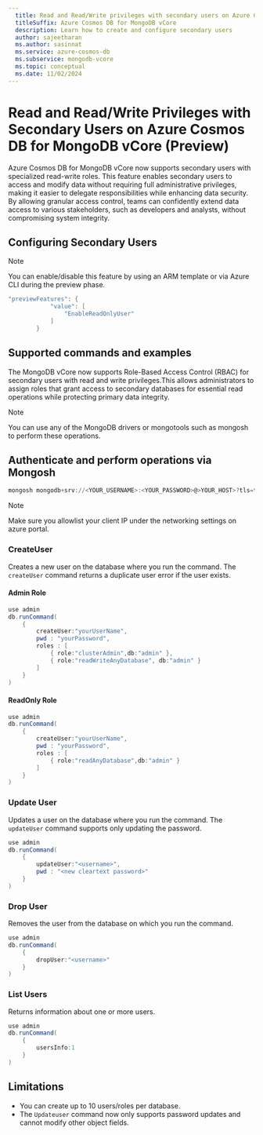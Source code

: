 ```yaml
---
  title: Read and Read/Write privileges with secondary users on Azure Cosmos DB for MongoDB vCore
  titleSuffix: Azure Cosmos DB for MongoDB vCore
  description: Learn how to create and configure secondary users  
  author: sajeetharan
  ms.author: sasinnat
  ms.service: azure-cosmos-db
  ms.subservice: mongodb-vcore
  ms.topic: conceptual
  ms.date: 11/02/2024
---
```


# Read and Read/Write Privileges with Secondary Users on Azure Cosmos DB for MongoDB vCore (Preview)

Azure Cosmos DB for MongoDB vCore now supports secondary users with specialized read-write roles. This feature enables secondary users to access and modify data without requiring full administrative privileges, making it easier to delegate responsibilities while enhancing data security. By allowing granular access control, teams can confidently extend data access to various stakeholders, such as developers and analysts, without compromising system integrity.


## Configuring Secondary Users 

 > [!NOTE]
>  You can enable/disable this feature by using an ARM template or via Azure CLI during the preview phase.


```powershell
"previewFeatures": {
            "value": [
                "EnableReadOnlyUser"
            ]
        }

```
 
## Supported commands and examples

 The MongoDB vCore  now supports Role-Based Access Control (RBAC) for secondary users with read and write privileges.This allows administrators to assign roles that grant access to secondary databases for essential read operations while protecting primary data integrity.

 > [!NOTE]
>  You can use any of the MongoDB drivers or mongotools such as mongosh to perform these operations.

## Authenticate and perform operations via Mongosh

```powershell
mongosh mongodb+srv://<YOUR_USERNAME>:<YOUR_PASSWORD>@>YOUR_HOST>?tls=true&authMechanism=SCRAM-SHA-256&retrywrites=false&maxIdleTimeMS=120000

```
 > [!NOTE]
>  Make sure you allowlist your client IP under the networking settings on azure portal. 

### CreateUser

Creates a new user on the database where you run the command. The `createUser` 
command returns a duplicate user error if the user exists. 

#### Admin Role 

```powershell
use admin
db.runCommand(
    {
        createUser:"yourUserName",
        pwd : "yourPassword",
        roles : [
            { role:"clusterAdmin",db:"admin" },
            { role:"readWriteAnyDatabase", db:"admin" }
        ]
    }
)
```

#### ReadOnly Role

```powershell
use admin
db.runCommand(
    {
        createUser:"yourUserName",
        pwd : "yourPassword",
        roles : [
            { role:"readAnyDatabase",db:"admin" }
        ]
    }
)
```

### Update User

Updates a user on the database where you run the command. The `updateUser` 
command supports only updating the password.

```powershell
use admin
db.runCommand(
    {
        updateUser:"<username>",
        pwd : "<new cleartext password>"
    }
)
```

### Drop User

Removes the user from the database on which you run the command. 


```powershell
use admin
db.runCommand(
    {
        dropUser:"<username>"
    }
)
```

### List Users

Returns information about one or more users.

```powershell
use admin
db.runCommand(
    {
        usersInfo:1
    }
)
```

## Limitations

-  You can create up to 10 users/roles per database.
-  The `Updateuser` command now only supports password updates and cannot modify other object fields.
